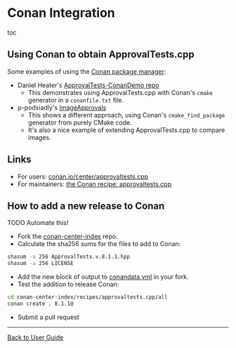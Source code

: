 <a id="top"></a>

# Conan Integration

toc

## Using Conan to obtain ApprovalTests.cpp

Some examples of using the [Conan package manager](https://conan.io/):

* Daniel Heater's [ApprovalTests-ConanDemo repo](https://github.com/dheater/ApprovalTests-ConanDemo)
    * This demonstrates using ApprovalTests.cpp with Conan's `cmake` generator in a `conanfile.txt` file.
* p-podsiadly's 
[ImageApprovals](https://github.com/p-podsiadly/ImageApprovals)
    * This shows a different approach, using Conan's `cmake_find_package` generator from purely CMake code.
    * It's also a nice example of extending ApprovalTests.cpp to compare images.

## Links

* For users: [conan.io/center/approvaltests.cpp](https://conan.io/center/approvaltests.cpp/8.1.0/?user=_&channel=_)
* For maintainers: [the Conan recipe: approvaltests.cpp](https://github.com/conan-io/conan-center-index/tree/master/recipes/approvaltests.cpp)

## How to add a new release to Conan

TODO Automate this!

* Fork the [conan-center-index](https://github.com/conan-io/conan-center-index/) repo.
* Calculate the sha256 sums for the files to add to Conan:
```bash
shasum -a 256 ApprovalTests.v.8.1.1.hpp
shasum -a 256 LICENSE
```
* Add the new block of output to [conandata.yml](https://github.com/conan-io/conan-center-index/blob/master/recipes/approvaltests.cpp/all/conandata.yml) in your fork.
* Test the addition to release Conan:
```bash
cd conan-center-index/recipes/approvaltests.cpp/all
conan create . 8.1.1@
```

* Submit a pull request

---

[Back to User Guide](/doc/README.md#top)
